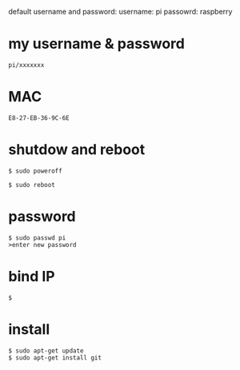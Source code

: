 default username and password:
	username: pi
	passowrd: raspberry

# my username & password
    pi/xxxxxxx
# MAC
    E8-27-EB-36-9C-6E

# shutdow and reboot
	$ sudo poweroff

	$ sudo reboot

# password
	$ sudo passwd pi
	>enter new password

# bind IP
	$

# install 
	$ sudo apt-get update
	$ sudo apt-get install git
